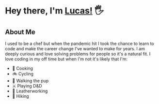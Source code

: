 # Hey there, I'm [Lucas!](https://www.lucasbrake.com) 🖐️

## About Me
I used to be a chef but when the pandemic hit I took the chance to learn to code and make the career change I've wanted to make for years. I am deeply curious and love solving problems for people so it's a natural fit. I love coding in my off time but when I'm not it's likely that I'm: 

- 🥘 Cooking
- 🚲 Cycling
- 🐶 Walking the pup
- ⚔️ Playing D&D
- 👜 Leatherworking
- 🌲 Hiking




